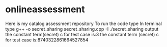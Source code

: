 # onlineassessment
Here is my catalog assessment repository
To run the code type 
In terminal type 
g++ -o secret_sharing secret_sharing.cpp -I
./secret_sharing
output
the constant term(secret) c  for test case is:3
the constant term (secret) c for test case is:8740322861664527854
